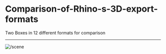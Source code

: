 # Comparison-of-Rhino-s-3D-export-formats
Two Boxes in 12 different formats for comparison

---

![/scene](/scene)
